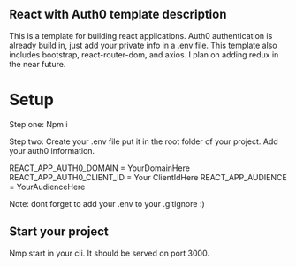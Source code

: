 ## React with Auth0 template description

This is a template for building react applications. Auth0 authentication is already build in, just add your private info in a .env file. This template also includes bootstrap, react-router-dom, and axios. I plan on adding redux in the near future.

# Setup

Step one:
Npm i

Step two:
Create your .env file put it in the root folder of your project.
Add your auth0 information.

REACT_APP_AUTH0_DOMAIN = YourDomainHere
REACT_APP_AUTH0_CLIENT_ID = Your ClientIdHere
REACT_APP_AUDIENCE = YourAudienceHere

Note: dont forget to add your .env to your .gitignore :)

## Start your project

Nmp start in your cli.
It should be served on port 3000.
